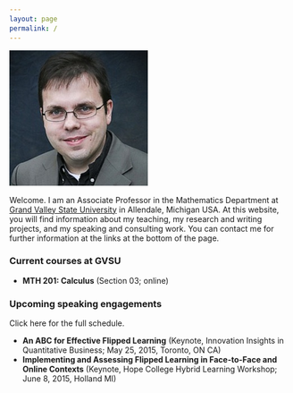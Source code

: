 ```yaml
---
layout: page
permalink: /
---
```


![Robert Talbert](rtheadshot.jpg) 

Welcome. I am an Associate Professor in the Mathematics Department at [Grand Valley State University](http://www.gvsu.edu) in Allendale, Michigan USA. At this website, you will find information about my teaching, my research and writing projects, and my speaking and consulting work. You can contact me for further information at the links at the bottom of the page. 

### Current courses at GVSU

+ __MTH 201: Calculus__ (Section 03; online) 

### Upcoming speaking engagements

Click here for the full schedule. 

+ __An ABC for Effective Flipped Learning__ (Keynote, Innovation Insights in Quantitative Business; May 25, 2015, Toronto, ON CA)
+ __Implementing and Assessing Flipped Learning in Face-to-Face and Online Contexts__ (Keynote, Hope College Hybrid Learning Workshop; June 8, 2015, Holland MI)
